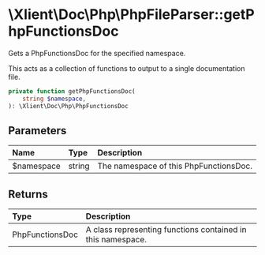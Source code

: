 # \\Xlient\\Doc\\Php\\PhpFileParser::getPhpFunctionsDoc

Gets a PhpFunctionsDoc for the specified namespace.

This acts as a collection of functions to output to a single documentation file.

```php
private function getPhpFunctionsDoc(
    string $namespace,
): \Xlient\Doc\Php\PhpFunctionsDoc
```

## Parameters

| Name | Type | Description |
| :--- | :--- | :--- |
| $namespace | string | The namespace of this PhpFunctionsDoc. |

## Returns

| Type | Description |
| :--- | :--- |
| PhpFunctionsDoc | A class representing functions contained in this namespace. |